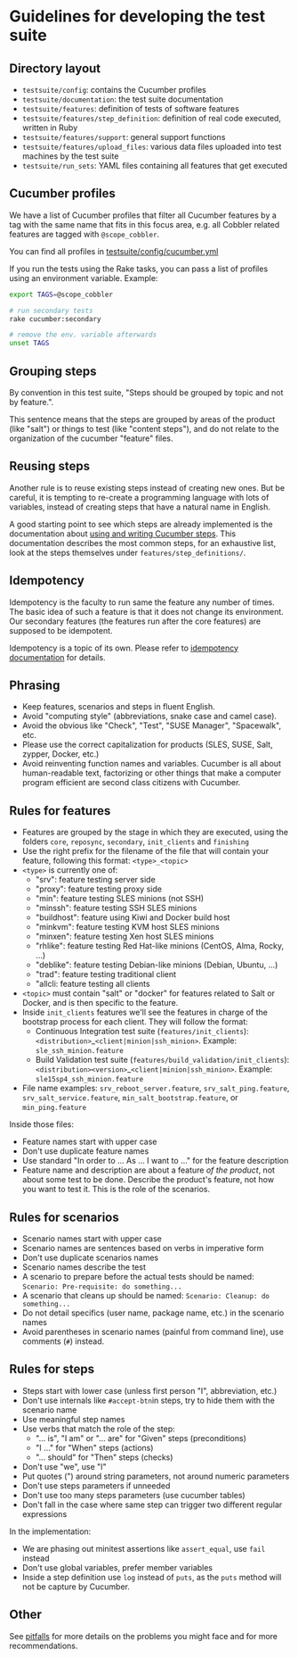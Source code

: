 # Guidelines for developing the test suite

## Directory layout

* `testsuite/config`: contains the Cucumber profiles
* `testsuite/documentation`: the test suite documentation
* `testsuite/features`: definition of tests of software features
* `testsuite/features/step_definition`: definition of real code executed, written in Ruby
* `testsuite/features/support`: general support functions
* `testsuite/features/upload_files`: various data files uploaded into test machines by the test suite
* `testsuite/run_sets`: YAML files containing all features that get executed

## Cucumber profiles

We have a list of Cucumber profiles that filter all Cucumber features by a tag with the same name that fits in this
focus area, e.g. all Cobbler related features are tagged with `@scope_cobbler`.

You can find all profiles in [testsuite/config/cucumber.yml](https://github.com/SUSE/spacewalk/blob/Manager-4.2/testsuite/config/cucumber.yml)

If you run the tests using the Rake tasks, you can pass a list of profiles using an environment variable.
Example:

```bash
export TAGS=@scope_cobbler

# run secondary tests
rake cucumber:secondary

# remove the env. variable afterwards
unset TAGS
```

## Grouping steps

By convention in this test suite,
"Steps should be grouped by topic and not by feature.".

This sentence means
that the steps are grouped by areas of the product (like "salt") or things
to test (like "content steps"), and do not relate to the organization of
the cucumber "feature" files.

## Reusing steps

Another rule is to reuse existing steps instead of creating
new ones. But be careful, it is tempting to re-create a programming language
with lots of variables, instead of creating steps that have a natural name
in English.

A good starting point to see which steps are already implemented is
the documentation about [using and writing Cucumber steps](cucumber-steps.md).
This documentation describes the most common steps, for an
exhaustive list, look at the steps themselves under `features/step_definitions/`.

## Idempotency

Idempotency is the faculty to run same the feature any number of times. The basic idea of such a feature
is that it does not change its environment. Our secondary features (the features run after the core features)
are supposed to be idempotent.

Idempotency is a topic of its own. Please refer to [idempotency documentation](idempotency.md) for details.

## Phrasing

* Keep features, scenarios and steps in fluent English.
* Avoid "computing style" (abbreviations, snake case and camel case).
* Avoid the obvious like "Check", "Test", "SUSE Manager", "Spacewalk", etc.
* Please use the correct capitalization for products (SLES, SUSE, Salt, zypper, Docker, etc.)
* Avoid reinventing function names and variables. Cucumber is all about human-readable text, factorizing or other
things that make a computer program efficient are second class citizens with Cucumber.

## Rules for features

* Features are grouped by the stage in which they are executed, using the folders `core`, `reposync`, `secondary`,
`init_clients` and `finishing`
* Use the right prefix for the filename of the file that will contain your feature, following this format:
`<type>_<topic>`
* `<type>` is currently one of:
  * "srv": feature testing server side
  * "proxy": feature testing proxy side
  * "min": feature testing SLES minions (not SSH)
  * "minssh": feature testing SSH SLES minions
  * "buildhost": feature using Kiwi and Docker build host
  * "minkvm": feature testing KVM host SLES minions
  * "minxen": feature testing Xen host SLES minions
  * "rhlike": feature testing Red Hat-like minions (CentOS, Alma, Rocky, ...)
  * "deblike": feature testing Debian-like minions (Debian, Ubuntu, ...)
  * "trad": feature testing traditional client
  * "allcli: feature testing all clients
* `<topic>` must contain "salt" or "docker" for features related to Salt or Docker, and is then specific to the feature.
* Inside `init_clients` features we'll see the features in charge of the bootstrap process for each client. They will
follow the format:
  * Continuous Integration test suite (`features/init_clients`): `<distribution>`_`<client|minion|ssh_minion>`.
  Example: `sle_ssh_minion.feature`
  * Build Validation test suite (`features/build_validation/init_clients`): `<distribution><version>`_`<client|minion|ssh_minion>`.
  Example: `sle15sp4_ssh_minion.feature`
* File name examples: `srv_reboot_server.feature`, `srv_salt_ping.feature`, `srv_salt_service.feature`,
`min_salt_bootstrap.feature`, or `min_ping.feature`

Inside those files:
* Feature names start with upper case
* Don't use duplicate feature names
* Use standard "In order to ... As ... I want to ..." for the feature description
* Feature name and description are about a feature *of the product*, not about some test to be done. Describe the
product's feature, not how you want to test it. This is the role of the scenarios.

## Rules for scenarios

* Scenario names start with upper case
* Scenario names are sentences based on verbs in imperative form
* Don't use duplicate scenarios names
* Scenario names describe the test
* A scenario to prepare before the actual tests should be named: ```Scenario: Pre-requisite: do something...```
* A scenario that cleans up should be named: ```Scenario: Cleanup: do something...```
* Do not detail specifics (user name, package name, etc.) in the scenario names
* Avoid parentheses in scenario names (painful from command line), use comments (```#```) instead.

## Rules for steps

* Steps start with lower case (unless first person "I", abbreviation, etc.)
* Don't use internals like ```#accept-btn```in steps, try to hide them with the scenario name
* Use meaningful step names
* Use verbs that match the role of the step:
  * "... is", "I am" or "... are" for "Given" steps (preconditions)
  * "I ..." for "When" steps (actions)
  * "... should" for "Then" steps (checks)
* Don't use "we", use "I"
* Put quotes (") around string parameters, not around numeric parameters
* Don't use steps parameters if unneeded
* Don't use too many steps parameters (use cucumber tables)
* Don't fall in the case where same step can trigger two different regular expressions

In the implementation:
* We are phasing out minitest assertions like ```assert_equal```, use `fail` instead
* Don't use global variables, prefer member variables
* Inside a step definition use `log` instead of `puts`, as the `puts` method will not be capture by Cucumber.

## Other

See [pitfalls](pitfalls.md) for more details on the problems you might face and for more recommendations.
